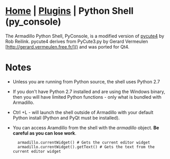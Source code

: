 <link rel="stylesheet" type="text/css" href="doc.css">

# [Home](start.html) | [Plugins](plugins.md) | Python Shell (py_console)

The Armadillo Python Shell, PyConsole, is a modified version of [pycute4](http://pyqtlive.googlecode.com/hg/pycute4.py) by Rob Reilink.  pycute4 derives from PyCute3.py by Gerard Vermeulen [http://gerard.vermeulen.free.fr/]() and was ported for Qt4.

# Notes
- Unless you are running from Python source, the shell uses Python 2.7
- If you don't have Python 2.7 installed and are using the Windows binary, then you will have limited Python functions - only what is bundled with Armadillo.
- Ctrl +L - will launch the shell outside of Armadillo with your default Python install (Python and PyQt must be installed).
- You can access Aramdillo from the shell with the *armadillo* object.  **Be careful as you can lose work**.

        armadillo.currentWidget() # Gets the current editor widget
        armadillo.currentWidget().getText() # Gets the text from the current editor widget
        